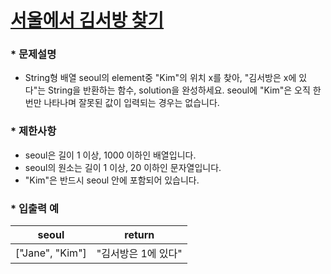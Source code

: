 
# [서울에서 김서방 찾기](https://programmers.co.kr/learn/courses/30/lessons/12919) #


### * 문제설명 ###  
* String형 배열 seoul의 element중 "Kim"의 위치 x를 찾아, "김서방은 x에 있다"는 String을 반환하는 함수, solution을 완성하세요. seoul에 "Kim"은 오직 한 번만 나타나며 잘못된 값이 입력되는 경우는 없습니다.   

### * 제한사항 ###
* seoul은 길이 1 이상, 1000 이하인 배열입니다.  
* seoul의 원소는 길이 1 이상, 20 이하인 문자열입니다.  
* "Kim"은 반드시 seoul 안에 포함되어 있습니다.  


### * 입출력 예 ###  

seoul | return
:------:|:------:
["Jane", "Kim"] | "김서방은 1에 있다" 
